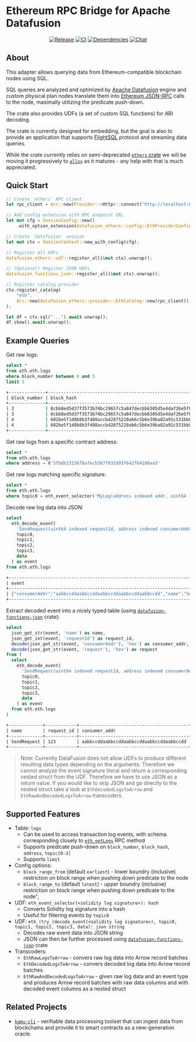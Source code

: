 # Ethereum RPC Bridge for Apache Datafusion

<div align="center">

[![Release](https://img.shields.io/crates/v/datafusion-ethers?include_prereleases&logo=rust&logoColor=orange&style=for-the-badge)](https://crates.io/crates/datafusion-ethers)
[![CI](https://img.shields.io/github/actions/workflow/status/kamu-data/datafusion-ethers/build.yaml?logo=githubactions&label=CI&logoColor=white&style=for-the-badge&branch=master)](https://github.com/kamu-data/datafusion-ethers/actions)
[![Dependencies](https://deps.rs/repo/github/kamu-data/datafusion-ethers/status.svg?&style=for-the-badge)](https://deps.rs/repo/github/kamu-data/datafusion-ethers)
[![Chat](https://shields.io/discord/898726370199359498?style=for-the-badge&logo=discord&label=Discord)](https://discord.gg/nU6TXRQNXC)

</div>

## About
This adapter allows querying data from Ethereum-compatible blockchain nodes using SQL.

SQL queries are analyzed and optimized by [Apache Datafusion](https://github.com/apache/arrow-datafusion) engine and custom physical plan nodes translate them into [Ethereum JSON-RPC](https://ethereum.org/en/developers/docs/apis/json-rpc/) calls to the node, maximally utilizing the predicate push-down.

The crate also provides UDFs (a set of custom SQL functions) for ABI decoding.

The crate is currently designed for embedding, but the goal is also to provide an application that supports [FlightSQL](https://arrow.apache.org/docs/format/FlightSql.html) protocol and streaming data queries.

While the crate currently relies on semi-deprecated [`ethers` crate](https://github.com/gakonst/ethers-rs) we will be moving it progressively to [`alloy`](https://github.com/alloy-rs/alloy) as it matures - any help with that is much appreciated.


## Quick Start
```rust
// Create `ethers` RPC client
let rpc_client = Arc::new(Provider::<Http>::connect("http://localhost:8545").await);

// Add config extension with RPC endpoint URL
let mut cfg = SessionConfig::new()
    .with_option_extension(datafusion_ethers::config::EthProviderConfig::default());

// Create `datafusion` session
let mut ctx = SessionContext::new_with_config(cfg);

// Register all UDFs
datafusion_ethers::udf::register_all(&mut ctx).unwrap();

// (Optional) Register JSON UDFs
datafusion_functions_json::register_all(&mut ctx).unwrap();

// Register catalog provider
ctx.register_catalog(
    "eth",
    Arc::new(datafusion_ethers::provider::EthCatalog::new(rpc_client)),
);

let df = ctx.sql("...").await.unwrap();
df.show().await.unwrap();
```

## Example Queries
Get raw logs:
```sql
select *
from eth.eth.logs
where block_number between 0 and 5
limit 5
```
```sh
+--------------+------------------------------------------------------------------+-------------------+------------------------------------------------------------------+-----------+------------------------------------------+------------------------------------------------------------------+------------------------------------------------------------------+------------------------------------------------------------------+--------+--------------------------------------------------------------------------------------------------------------------------------------------------------------------------------------------------+
| block_number | block_hash                                                       | transaction_index | transaction_hash                                                 | log_index | address                                  | topic0                                                           | topic1                                                           | topic2                                                           | topic3 | data                                                                                                                                                                                             |
+--------------+------------------------------------------------------------------+-------------------+------------------------------------------------------------------+-----------+------------------------------------------+------------------------------------------------------------------+------------------------------------------------------------------+------------------------------------------------------------------+--------+--------------------------------------------------------------------------------------------------------------------------------------------------------------------------------------------------+
| 3            | 0cbb8ed5d37f3573b74bc29657c5a847decbb6305d5e4daf26e5f8aa5e64b9e1 | 0                 | ddba13f2509c99ce7f194cf77d754b4134255e24c1b104eddc4cb690c5582379 | 0         | 5fbdb2315678afecb367f032d93f642f64180aa3 | d9e93ef3ac030ca8925f1725575c96d8a49bd825c0843a168225c1bb686bba67 | 000000000000000000000000f39fd6e51aad88f6f4ce6ab8827279cfffb92266 | 000000000000000000000000000000000000000000000000000000000000007b |        |                                                                                                                                                                                                  |
| 3            | 0cbb8ed5d37f3573b74bc29657c5a847decbb6305d5e4daf26e5f8aa5e64b9e1 | 0                 | ddba13f2509c99ce7f194cf77d754b4134255e24c1b104eddc4cb690c5582379 | 1         | 5fbdb2315678afecb367f032d93f642f64180aa3 | da343a831f3915a0c465305afdd6b0f1c8a3c85635bb14272bf16b6de3664a51 | 0000000000000000000000005fbdb2315678afecb367f032d93f642f64180aa3 |                                                                  |        | 00000000000000000000000000000000000000000000000000000000000000200000000000000000000000000000000000000000000000000000000000000005612d626172000000000000000000000000000000000000000000000000000000 |
| 4            | 602be5f1d8b8b3f408accb42875220ab6c5b6e39ba82a91c531bb8bc9fef0954 | 0                 | 554478d501eee16dcd25f6bd30be3a2251daf9a02e643d152fcfc59934a87fbd | 0         | e7f1725e7734ce288f8367e1bb143e90bb3f0512 | d9e93ef3ac030ca8925f1725575c96d8a49bd825c0843a168225c1bb686bba67 | 000000000000000000000000f39fd6e51aad88f6f4ce6ab8827279cfffb92266 | 000000000000000000000000000000000000000000000000000000000000007b |        |                                                                                                                                                                                                  |
| 4            | 602be5f1d8b8b3f408accb42875220ab6c5b6e39ba82a91c531bb8bc9fef0954 | 0                 | 554478d501eee16dcd25f6bd30be3a2251daf9a02e643d152fcfc59934a87fbd | 1         | e7f1725e7734ce288f8367e1bb143e90bb3f0512 | da343a831f3915a0c465305afdd6b0f1c8a3c85635bb14272bf16b6de3664a51 | 000000000000000000000000e7f1725e7734ce288f8367e1bb143e90bb3f0512 |                                                                  |        | 00000000000000000000000000000000000000000000000000000000000000200000000000000000000000000000000000000000000000000000000000000005612d626172000000000000000000000000000000000000000000000000000000 |
+--------------+------------------------------------------------------------------+-------------------+------------------------------------------------------------------+-----------+------------------------------------------+------------------------------------------------------------------+------------------------------------------------------------------+------------------------------------------------------------------+--------+--------------------------------------------------------------------------------------------------------------------------------------------------------------------------------------------------+
```

Get raw logs from a specific contract address:
```sql
select *
from eth.eth.logs
where address = X'5fbdb2315678afecb367f032d93f642f64180aa3'
```

Get raw logs matching specific signature:
```sql
select *
from eth.eth.logs
where topic0 = eth_event_selector('MyLog(address indexed addr, uint64 indexed id)')
```

Decode raw log data into JSON:
```sql
select
  eth_decode_event(
    'SendRequest(uint64 indexed requestId, address indexed consumerAddr, bytes request)',
    topic0,
    topic1,
    topic2,
    topic3,
    data
  ) as event
from eth.eth.logs
```
```sh
+-----------------------------------------------------------------------------------------------------------------------+
| event                                                                                                                 |
+-----------------------------------------------------------------------------------------------------------------------+
| {"consumerAddr":"aabbccddaabbccddaabbccddaabbccddaabbccdd","name":"SendRequest","request":"ff00bbaa","requestId":123} |
+-----------------------------------------------------------------------------------------------------------------------+
```

Extract decoded event into a nicely typed table (using [`datafusion-functions-json`](https://github.com/datafusion-contrib/datafusion-functions-json) crate):
```sql
select
  json_get_str(event, 'name') as name,
  json_get_int(event, 'requestId') as request_id,
  decode(json_get_str(event, 'consumerAddr'), 'hex') as consumer_addr,
  decode(json_get_str(event, 'request'), 'hex') as request
from (
  select
    eth_decode_event(
      'SendRequest(uint64 indexed requestId, address indexed consumerAddr, bytes request)',
      topic0,
      topic1,
      topic2,
      topic3,
      data
    ) as event
  from eth.eth.logs
)
```
```sh
+-------------+------------+------------------------------------------+----------+
| name        | request_id | consumer_addr                            | request  |
+-------------+------------+------------------------------------------+----------+
| SendRequest | 123        | aabbccddaabbccddaabbccddaabbccddaabbccdd | ff00bbaa |
+-------------+------------+------------------------------------------+----------+
```

> Note: Currently DataFusion does not allow UDFs to produce different resulting data types depending on the arguments. Therefore we cannot analyze the event signature literal and return a corresponding nested struct from the UDF. Therefore we have to use JSON as a return value. If you would like to skip JSON and go directly to the nested struct take a look at `EthDecodedLogsToArrow` and `EthRawAndDecodedLogsToArrow` transcoders.

## Supported Features
- Table: `logs`
  - Can be used to access transaction log events, with schema corresponding closely to [`eth_getLogs`](https://ethereum.org/en/developers/docs/apis/json-rpc/#eth_getlogs) RPC method
  - Supports predicate push-down on `block_number`, `block_hash`, `address`, `topic[0-3]`
  - Supports `limit`
- Config options:
  - `block_range_from` (default `earliest`) - lower boundry (inclusive) restriction on block range when pushing down predicate to the node
  - `block_range_to` (default `latest`)  - upper boundry (inclusive) restriction on block range when pushing down predicate to the node",
- UDF: `eth_event_selector(<solidity log signature>): hash`
  - Converts Solidity log signature into a hash
  - Useful for filtering events by `topic0`
- UDF: `eth_(try_)decode_event(<solidity log signature>), topic0, topic1, topic2, topic3, data): json string`
  - Decodes raw event data into JSON string
  - JSON can then be further processed using [`datafusion-functions-json`](https://github.com/datafusion-contrib/datafusion-functions-json) crate
- Transcoders:
  - `EthRawLogsToArrow` - convers raw log data into Arrow record batches
  - `EthDecodedLogsToArrow` - convers decoded log data into Arrow record batches
  - `EthRawAndDecodedLogsToArrow` - given raw log data and an event type and produces Arrow record batches with raw data columns and with decoded event columns as a nested struct

## Related Projects
- [`kamu-cli`](https://github.com/kamu-data/kamu-cli) - verifiable data processing toolset that can ingest data from blockchains and provide it to smart contracts as a new-generation oracle.
